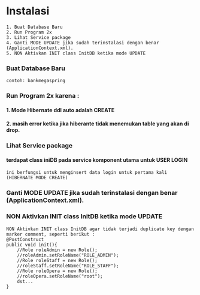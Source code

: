 # Instalasi
	1. Buat Database Baru
	2. Run Program 2x
	3. Lihat Service package
	4. Ganti MODE UPDATE jika sudah terinstalasi dengan benar (ApplicationContext.xml).
	5. NON Aktivkan INIT class InitDB ketika mode UPDATE
	
### Buat Database Baru 
	contoh: bankmegaspring	

### Run Program 2x karena :
#### 1. Mode Hibernate ddl auto adalah CREATE
#### 2. masih error ketika jika hiberante tidak menemukan table yang akan di drop.

### Lihat Service package 
#### terdapat class iniDB pada service komponent utama untuk USER LOGIN
	ini berfungsi untuk menginsert data login untuk pertama kali (HIBERNATE MODE CREATE)
	
### Ganti MODE UPDATE jika sudah terinstalasi dengan benar (ApplicationContext.xml).

###	NON Aktivkan INIT class InitDB ketika mode UPDATE 
	NON Aktivkan INIT class InitDB agar tidak terjadi duplicate key dengan marker comment, seperti berikut :
	@PostConstruct
	public void init(){
		//Role roleAdmin = new Role();
		//roleAdmin.setRoleName("ROLE_ADMIN");
		//Role roleStaff = new Role();
		//roleStaff.setRoleName("ROLE_STAFF");
		//Role roleOpera = new Role();
		//roleOpera.setRoleName("root");
		dst...
	}

